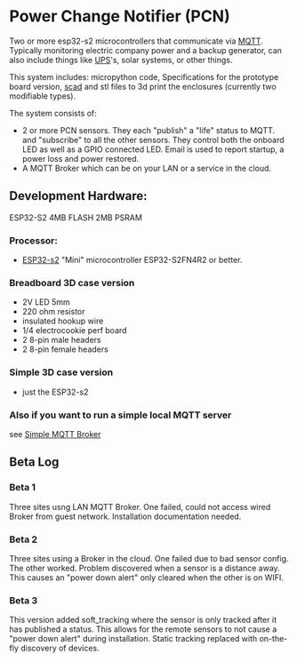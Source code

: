 # Power Change Notifier (PCN)

Two or more esp32-s2 microcontrollers that communicate via [MQTT](https://en.wikipedia.org/wiki/MQTT). Typically monitoring electric company power and a backup generator, can also include things like [UPS](https://en.wikipedia.org/wiki/Uninterruptible_power_supply)'s, solar systems, or other things.

This system includes: micropython code, Specifications for the prototype board version, [scad](https://openscad.org/) and stl files to 3d print the enclosures (currently two modifiable types).

The system consists of:

* 2 or more PCN sensors. They each "publish" a "life" status to MQTT. and "subscribe" to all the other sensors. They control both the onboard LED as well as a GPIO connected LED. Email is used to report startup, a power loss and power restored.
* A MQTT Broker which can be on your LAN or a service in the cloud.

## Development Hardware:

ESP32-S2 4MB FLASH 2MB PSRAM

### Processor:

* [ESP32-s2](https://www.wemos.cc/en/latest/s2/s2_mini.html) "Mini" microcontroller ESP32-S2FN4R2 or better.

### Breadboard 3D case version

* 2V LED 5mm
* 220 ohm resistor
* insulated hookup wire
* 1/4 electrocookie perf board
* 2 8-pin male headers
* 2 8-pin female headers

### Simple 3D case version

* just the ESP32-s2

### Also if you want to run a simple local MQTT server

see [Simple MQTT Broker](https://github.com/jdodgen/MQTT-home/tree/main/linux/home-broker/baby_home_broker)

## Beta Log

### Beta 1

Three sites usng LAN MQTT Broker. One failed, could not access wired Broker from guest network. Installation documentation needed.

### Beta 2

Three sites using a Broker in the cloud. One failed due to bad sensor config. The other worked. Problem discovered when a sensor is a distance away. This causes an "power down alert" only cleared when the other is on WIFI.

### Beta 3

This version added soft\_tracking where the sensor is only tracked after it has published a status. This allows for the remote sensors to not cause a "power down alert" during installation. Static tracking replaced with on-the-fly discovery of devices.





